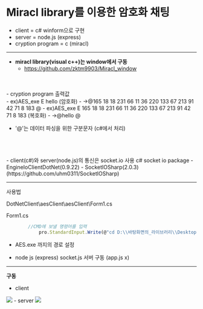 # Miracl library를 이용한 암호화 채팅

- client = c# winform으로 구현  
- server = node.js (express)  
- cryption program = c (miracl)  
***
- __miracl library(visual c++)는 window에서 구동__  
     - https://github.com/zktm9903/Miracl_window    </br>
</br>
</br>
- cryption program 출력값</br> 
    - ex)AES_exe E hello (암호화)  
    - ->@165 18 18 231 66 11 36 220 133 67 213 91 42 71 8 183 @  
    - ex)AES_exe E 165 18 18 231 66 11 36 220 133 67 213 91 42 71 8 183 (복호화)  
    - ->@hello @

  - '@'는 데이터 파싱을 위한 구분문자  (c#에서 처리)
</br>
</br>
</br>
- client(c#)와 server(node.js)의 통신은 socket.io 사용  
c# socket io package  
  - EngineIoClientDotNet(0.9.22)
  - SocketIOSharp(2.0.3) (https://github.com/uhm0311/SocketIOSharp)

***
사용법  

DotNetClient\aesClient\aesClient\Form1.cs  

Form1.cs
```js
        //CMD에 보낼 명령어를 입력
            pro.StandardInput.Write(@"cd D:\\바탕화면의_라이브러리\\Desktop\\miracl_aes_chat\\cryptionC\\AES\\x64\\Debug" + Environment.NewLine); //경로 설정
```
- AES.exe 까지의 경로 설정  

- node js (express) socket.js 서버 구동 (app.js x)
***
__구동__  
- client
<img src="./[client.png](https://user-images.githubusercontent.com/57246460/126748609-5e32f1ea-4241-459f-9f27-23c46cc4f9af.PNG)" /> 
- server  
<img src="./[server.png](https://user-images.githubusercontent.com/57246460/126748623-71b2e85f-3ee9-4e0b-9623-36b7594fd587.PNG)" /> 


